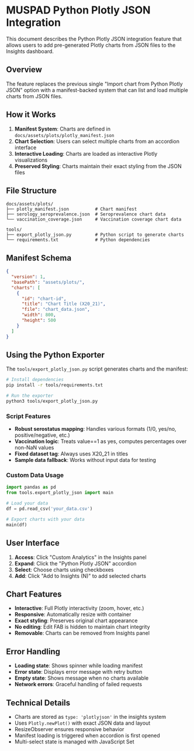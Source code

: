 # MUSPAD Python Plotly JSON Integration

This document describes the Python Plotly JSON integration feature that allows users to add pre-generated Plotly charts from JSON files to the Insights dashboard.

## Overview

The feature replaces the previous single "Import chart from Python Plotly JSON" option with a manifest-backed system that can list and load multiple charts from JSON files.

## How it Works

1. **Manifest System**: Charts are defined in `docs/assets/plots/plotly_manifest.json`
2. **Chart Selection**: Users can select multiple charts from an accordion interface
3. **Interactive Loading**: Charts are loaded as interactive Plotly visualizations
4. **Preserved Styling**: Charts maintain their exact styling from the JSON files

## File Structure

```
docs/assets/plots/
├── plotly_manifest.json          # Chart manifest
├── serology_seroprevalence.json  # Seroprevalence chart data
└── vaccination_coverage.json     # Vaccination coverage chart data

tools/
├── export_plotly_json.py         # Python script to generate charts
└── requirements.txt              # Python dependencies
```

## Manifest Schema

```json
{
  "version": 1,
  "basePath": "assets/plots/",
  "charts": [
    {
      "id": "chart-id",
      "title": "Chart Title (X20_21)",
      "file": "chart_data.json",
      "width": 800,
      "height": 500
    }
  ]
}
```

## Using the Python Exporter

The `tools/export_plotly_json.py` script generates charts and the manifest:

```bash
# Install dependencies
pip install -r tools/requirements.txt

# Run the exporter
python3 tools/export_plotly_json.py
```

### Script Features

- **Robust serostatus mapping**: Handles various formats (1/0, yes/no, positive/negative, etc.)
- **Vaccination logic**: Treats value==1 as yes, computes percentages over non-NaN values
- **Fixed dataset tag**: Always uses X20_21 in titles
- **Sample data fallback**: Works without input data for testing

### Custom Data Usage

```python
import pandas as pd
from tools.export_plotly_json import main

# Load your data
df = pd.read_csv('your_data.csv')

# Export charts with your data
main(df)
```

## User Interface

1. **Access**: Click "Custom Analytics" in the Insights panel
2. **Expand**: Click the "Python Plotly JSON" accordion
3. **Select**: Choose charts using checkboxes
4. **Add**: Click "Add to Insights (N)" to add selected charts

## Chart Features

- **Interactive**: Full Plotly interactivity (zoom, hover, etc.)
- **Responsive**: Automatically resize with container
- **Exact styling**: Preserves original chart appearance
- **No editing**: Edit FAB is hidden to maintain chart integrity
- **Removable**: Charts can be removed from Insights panel

## Error Handling

- **Loading state**: Shows spinner while loading manifest
- **Error state**: Displays error message with retry button
- **Empty state**: Shows message when no charts available
- **Network errors**: Graceful handling of failed requests

## Technical Details

- Charts are stored as `type: 'plotlyjson'` in the insights system
- Uses `Plotly.newPlot()` with exact JSON data and layout
- ResizeObserver ensures responsive behavior
- Manifest loading is triggered when accordion is first opened
- Multi-select state is managed with JavaScript Set